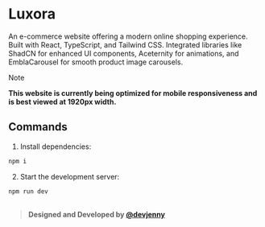 # Luxora

An e-commerce website offering a modern online shopping experience. Built with React, TypeScript, and Tailwind CSS. Integrated libraries like ShadCN for enhanced UI components, Aceternity for animations, and EmblaCarousel for smooth product image carousels.

> [!NOTE]  
> **This website is currently being optimized for mobile responsiveness and is best viewed at 1920px width.**

## Commands

1. Install dependencies:

```bash
npm i
```

2. Start the development server:

```bash
npm run dev
```

##
> **Designed and Developed by [@devjenny](https://devjenny-portfolio-v2.vercel.app)**


